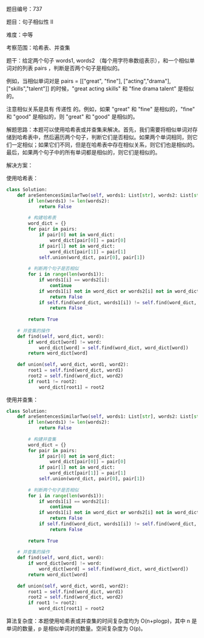 题目编号：737

题目：句子相似性 II

难度：中等

考察范围：哈希表、并查集

题干：给定两个句子 words1, words2 （每个用字符串数组表示），和一个相似单词对的列表 pairs ，判断是否两个句子是相似的。

例如，当相似单词对是 pairs = [["great", "fine"], ["acting","drama"], ["skills","talent"]] 的时候，"great acting skills" 和 "fine drama talent" 是相似的。

注意相似关系是具有 传递性 的。例如，如果 "great" 和 "fine" 是相似的，"fine" 和 "good" 是相似的，则 "great" 和 "good" 是相似的。

解题思路：本题可以使用哈希表或并查集来解决。首先，我们需要将相似单词对存储到哈希表中，然后遍历两个句子，判断它们是否相似。如果两个单词相同，则它们一定相似；如果它们不同，但是在哈希表中存在相似关系，则它们也是相似的。最后，如果两个句子中的所有单词都是相似的，则它们是相似的。

解决方案：

使用哈希表：

```python
class Solution:
    def areSentencesSimilarTwo(self, words1: List[str], words2: List[str], pairs: List[List[str]]) -> bool:
        if len(words1) != len(words2):
            return False
        
        # 构建哈希表
        word_dict = {}
        for pair in pairs:
            if pair[0] not in word_dict:
                word_dict[pair[0]] = pair[0]
            if pair[1] not in word_dict:
                word_dict[pair[1]] = pair[1]
            self.union(word_dict, pair[0], pair[1])
        
        # 判断两个句子是否相似
        for i in range(len(words1)):
            if words1[i] == words2[i]:
                continue
            if words1[i] not in word_dict or words2[i] not in word_dict:
                return False
            if self.find(word_dict, words1[i]) != self.find(word_dict, words2[i]):
                return False
        
        return True
    
    # 并查集的操作
    def find(self, word_dict, word):
        if word_dict[word] != word:
            word_dict[word] = self.find(word_dict, word_dict[word])
        return word_dict[word]
    
    def union(self, word_dict, word1, word2):
        root1 = self.find(word_dict, word1)
        root2 = self.find(word_dict, word2)
        if root1 != root2:
            word_dict[root1] = root2
```

使用并查集：

```python
class Solution:
    def areSentencesSimilarTwo(self, words1: List[str], words2: List[str], pairs: List[List[str]]) -> bool:
        if len(words1) != len(words2):
            return False
        
        # 构建并查集
        word_dict = {}
        for pair in pairs:
            if pair[0] not in word_dict:
                word_dict[pair[0]] = pair[0]
            if pair[1] not in word_dict:
                word_dict[pair[1]] = pair[1]
            self.union(word_dict, pair[0], pair[1])
        
        # 判断两个句子是否相似
        for i in range(len(words1)):
            if words1[i] == words2[i]:
                continue
            if words1[i] not in word_dict or words2[i] not in word_dict:
                return False
            if self.find(word_dict, words1[i]) != self.find(word_dict, words2[i]):
                return False
        
        return True
    
    # 并查集的操作
    def find(self, word_dict, word):
        if word_dict[word] != word:
            word_dict[word] = self.find(word_dict, word_dict[word])
        return word_dict[word]
    
    def union(self, word_dict, word1, word2):
        root1 = self.find(word_dict, word1)
        root2 = self.find(word_dict, word2)
        if root1 != root2:
            word_dict[root1] = root2
```

算法复杂度：本题使用哈希表或并查集的时间复杂度均为 O(n+plogp)，其中 n 是单词的数量，p 是相似单词对的数量。空间复杂度为 O(p)。